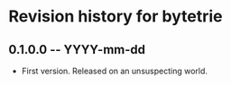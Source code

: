 # Revision history for bytetrie

## 0.1.0.0 -- YYYY-mm-dd

* First version. Released on an unsuspecting world.
